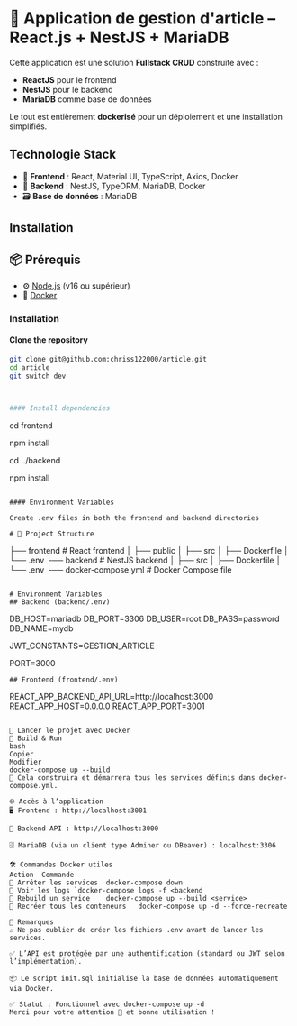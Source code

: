 
# 🧾 Application de gestion d'article – React.js + NestJS + MariaDB

Cette application est une solution **Fullstack CRUD** construite avec :
- **ReactJS** pour le frontend
- **NestJS** pour le backend
- **MariaDB** comme base de données

Le tout est entièrement **dockerisé** pour un déploiement et une installation simplifiés.


## Technologie Stack

- 🎨 **Frontend** : React, Material UI, TypeScript, Axios, Docker  
- 🧠 **Backend** : NestJS, TypeORM, MariaDB, Docker  
- 🗃️ **Base de données** : MariaDB

## Installation

## 📦 Prérequis

- ⚙️ [Node.js](https://nodejs.org/) (v16 ou supérieur)  
- 🐳 [Docker](https://www.docker.com/)

### Installation

#### Clone the repository

```bash
git clone git@github.com:chriss122000/article.git
cd article
git switch dev



#### Install dependencies

```
cd frontend

npm install

cd ../backend

npm install
```

#### Environment Variables

Create .env files in both the frontend and backend directories

# 🧭 Project Structure

```


├── frontend                # React frontend
│   ├── public
│   ├── src
│   ├── Dockerfile
│   └── .env
├── backend                 # NestJS backend
│   ├── src
│   ├── Dockerfile
│   └── .env
└── docker-compose.yml      # Docker Compose file




```

# Environment Variables
## Backend (backend/.env)
```
DB_HOST=mariadb
DB_PORT=3306
DB_USER=root
DB_PASS=password
DB_NAME=mydb

JWT_CONSTANTS=GESTION_ARTICLE

PORT=3000
```
## Frontend (frontend/.env)
```
REACT_APP_BACKEND_API_URL=http://localhost:3000
REACT_APP_HOST=0.0.0.0
REACT_APP_PORT=3001

```

🐳 Lancer le projet avec Docker
🔧 Build & Run
bash
Copier
Modifier
docker-compose up --build
📌 Cela construira et démarrera tous les services définis dans docker-compose.yml.

🌐 Accès à l’application
🖥️ Frontend : http://localhost:3001

🧩 Backend API : http://localhost:3000

🗄️ MariaDB (via un client type Adminer ou DBeaver) : localhost:3306

🛠️ Commandes Docker utiles
Action	Commande
🔻 Arrêter les services	docker-compose down
🧾 Voir les logs	`docker-compose logs -f <backend
🔁 Rebuild un service	docker-compose up --build <service>
🔁 Recréer tous les conteneurs	docker-compose up -d --force-recreate

📝 Remarques
⚠️ Ne pas oublier de créer les fichiers .env avant de lancer les services.

✅ L’API est protégée par une authentification (standard ou JWT selon l’implémentation).

📦 Le script init.sql initialise la base de données automatiquement via Docker.

✅ Statut : Fonctionnel avec docker-compose up -d
Merci pour votre attention 🙏 et bonne utilisation !

